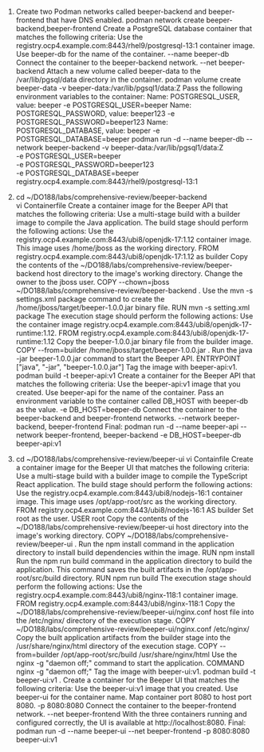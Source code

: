1. Create two Podman networks called beeper-backend and beeper-frontend that have DNS enabled.
  podman network create beeper-backend,beeper-frontend
Create a PostgreSQL database container that matches the following criteria:
  Use the registry.ocp4.example.com:8443/rhel9/postgresql-13:1 container image.
  Use beeper-db for the name of the container.
    --name beeper-db
  Connect the container to the beeper-backend network.
    --net beeper-backend
Attach a new volume called beeper-data to the /var/lib/pgsql/data directory in the container.
  podman volume create beeper-data  -v beeper-data:/var/lib/pgsql1/data:Z
Pass the following environment variables to the container:
Name: POSTGRESQL_USER, value: beeper
  -e POSTGRESQL_USER=beeper
Name: POSTGRESQL_PASSWORD, value: beeper123
  -e POSTGRESQL_PASSWORD=beeper123
Name: POSTGRESQL_DATABASE, value: beeper
  -e POSTGRESQL_DATABASE=beeper
podman run -d --name beeper-db --network beeper-backend -v beeper-data:/var/lib/pgsql1/data:Z \
  -e POSTGRESQL_USER=beeper \
  -e POSTGRESQL_PASSWORD=beeper123 \
  -e POSTGRESQL_DATABASE=beeper \
  registry.ocp4.example.com:8443/rhel9/postgresql-13:1

2. cd ~/DO188/labs/comprehensive-review/beeper-backend  
vi Containerfile
Create a container image for the Beeper API that matches the following criteria:
Use a multi-stage build with a builder image to compile the Java application.
The build stage should perform the following actions:
Use the registry.ocp4.example.com:8443/ubi8/openjdk-17:1.12 container image. This image uses /home/jboss as the working directory.
  FROM registry.ocp4.example.com:8443/ubi8/openjdk-17:1.12 as builder
Copy the contents of the ~/DO188/labs/comprehensive-review/beeper-backend host directory to the image's working directory. Change the owner to the jboss user.
  COPY --chown=jboss ~/DO188/labs/comprehensive-review/beeper-backend . 
Use the mvn -s settings.xml package command to create the /home/jboss/target/beeper-1.0.0.jar binary file.
  RUN mvn -s setting.xml package
The execution stage should perform the following actions:
Use the container image registry.ocp4.example.com:8443/ubi8/openjdk-17-runtime:1.12.
  FROM registry.ocp4.example.com:8443/ubi8/openjdk-17-runtime:1.12
Copy the beeper-1.0.0.jar binary file from the builder image.
  COPY --from=builder /home/jboss/target/beeper-1.0.0.jar .
Run the java -jar beeper-1.0.0.jar command to start the Beeper API.
  ENTRYPOINT ["java", "-jar", "beeper-1.0.0.jar"]
Tag the image with beeper-api:v1.
  podman build -t beeper-api:v1
Create a container for the Beeper API that matches the following criteria:
Use the beeper-api:v1 image that you created.
Use beeper-api for the name of the container.
Pass an environment variable to the container called DB_HOST with beeper-db as the value.
  -e DB_HOST=beeper-db
Connect the container to the beeper-backend and beeper-frontend networks.
  --network beeper-backend, beeper-frontend
Final:  podman run -d --name beeper-api --network beeper-frontend, beeper-backend -e DB_HOST=beeper-db beeper-api:v1

3. cd ~/DO188/labs/comprehensive-review/beeper-ui
vi Containfile
Create a container image for the Beeper UI that matches the following criteria:
Use a multi-stage build with a builder image to compile the TypeScript React application.
The build stage should perform the following actions:
Use the registry.ocp4.example.com:8443/ubi8/nodejs-16:1 container image. This image uses /opt/app-root/src as the working directory.
  FROM registry.ocp4.example.com:8443/ubi8/nodejs-16:1 AS builder
Set root as the user.
  USER root
Copy the contents of the ~/DO188/labs/comprehensive-review/beeper-ui host directory into the image's working directory.
  COPY ~/DO188/labs/comprehensive-review/beeper-ui .
Run the npm install command in the application directory to install build dependencies within the image.
  RUN npm install 
Run the npm run build command in the application directory to build the application. This command saves the built artifacts in the /opt/app-root/src/build directory.
  RUN npm run build 
The execution stage should perform the following actions:
Use the registry.ocp4.example.com:8443/ubi8/nginx-118:1 container image.
  FROM registry.ocp4.example.com:8443/ubi8/nginx-118:1 
Copy the ~/DO188/labs/comprehensive-review/beeper-ui/nginx.conf host file into the /etc/nginx/ directory of the execution stage.
  COPY ~/DO188/labs/comprehensive-review/beeper-ui/nginx.conf /etc/nginx/
Copy the built application artifacts from the builder stage into the /usr/share/nginx/html directory of the execution stage.
  COPY --from=builder /opt/app-root/src/build /usr/share/nginx/html
Use the nginx -g "daemon off;" command to start the application.
  COMMAND nginx -g "daemon off;"
Tag the image with beeper-ui:v1.
  podman build -t beeper-ui:v1 .
Create a container for the Beeper UI that matches the following criteria:
Use the beeper-ui:v1 image that you created.
Use beeper-ui for the container name.
Map container port 8080 to host port 8080.
  -p 8080:8080
Connect the container to the beeper-frontend network.
  --net beeper-frontend
With the three containers running and configured correctly, the UI is available at http://localhost:8080.
Final: podman run -d --name beeper-ui --net beeper-frontend -p 8080:8080 beeper-ui:v1
